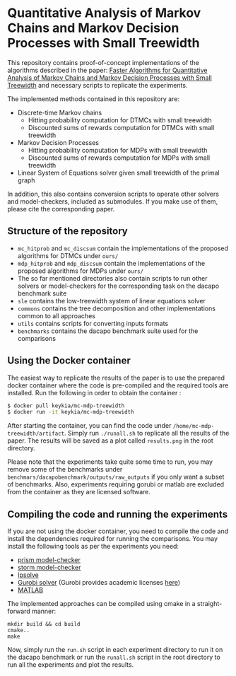 # Quantitative Analysis of Markov Chains and Markov Decision Processes with Small Treewidth

This repository contains proof-of-concept implementations of the algorithms
described in the paper: 
[Faster Algorithms for Quantitative Analysis of Markov Chains and Markov Decision Processes 
with Small Treewidth](https://hal.archives-ouvertes.fr/hal-02534237)
and necessary scripts to replicate the experiments.

The implemented methods contained in this repository are:
- Discrete-time Markov chains
  - Hitting probability computation for DTMCs with small treewidth
  - Discounted sums of rewards computation for DTMCs with small treewidth
- Markov Decision Processes
  - Hitting probability computation for MDPs with small treewidth
  - Discounted sums of rewards computation for MDPs with small treewidth
- Linear System of Equations solver given small treewidth of the primal graph


In addition, this also contains conversion scripts to operate other solvers and model-checkers, 
included as submodules.  If you make use of them, please cite the corresponding paper.

Structure of the repository
---------------------------
- `mc_hitprob` and `mc_discsum` contain the implementations of the proposed algorithms for DTMCs 
under `ours/`
- `mdp_hitprob` and `mdp_discsum` contain the implementations of the proposed algorithms for MDPs 
under `ours/`
- The so far mentioned directories also contain scripts to run other solvers or model-checkers 
for the corresponding task on the dacapo benchmark suite
- `sle` contains the low-treewidth system of linear equations solver
- `commons` contains the tree decomposition and other implementations common to all approaches
- `utils` contains scripts for converting inputs formats
- `benchmarks` contains the dacapo benchmark suite used for the comparisons

Using the Docker container
---------------------------
The easiest way to replicate the results of the paper is to use the prepared docker container
where the code is pre-compiled and the required tools are installed.
Run the following in order to obtain the container :

```bash
$ docker pull keykia/mc-mdp-treewidth
$ docker run -it keykia/mc-mdp-treewidth
```

After starting the container, you can find the code under `/home/mc-mdp-treewidth/artifact`.
Simply run `./runall.sh` to replicate all the results of the paper. The results will be saved
as a plot called `results.png` in the root directory. 

Please note that the experiments take quite some time to run, you may remove some of the 
benchmarks under `benchmars/dacapobenchmark/outputs/raw_outputs` if you only want a subset 
of benchmarks. Also, experiments requiring gorubi or matlab are excluded from the container 
as they are licensed software.

Compiling the code and running the experiments
---------------------------
If you are not using the docker container, you need to compile the code and install the
dependencies required for running the comparisons. You may install the following tools
as per the experiments you need:
- [prism model-checker](https://www.prismmodelchecker.org/download.php)
- [storm model-checker](http://www.stormchecker.org/getting-started.html)
- [lpsolve](https://launchpad.net/ubuntu/+source/lp-solve)
- [Gurobi solver](http://www.gurobi.com/) (Gurobi provides academic licenses 
[here](http://www.gurobi.com/academia/for-universities))
- [MATLAB](https://www.mathworks.com/products/matlab.html)

The implemented approaches can be compiled using cmake in a straight-forward manner:

```
mkdir build && cd build
cmake..
make
```

Now, simply run the `run.sh` script in each experiment directory to run it on the dacapo benchmark
or run the `runall.sh` script in the root directory to run all the experiments and plot the results.